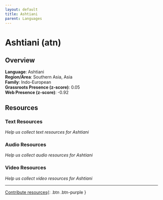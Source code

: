 ```yaml
---
layout: default
title: Ashtiani
parent: Languages
---
```


# Ashtiani (atn)

## Overview

**Language**: Ashtiani  
**Region/Area**: Southern Asia, Asia  
**Family**: Indo-European  
**Grassroots Presence (z-score)**: 0.05  
**Web Presence (z-score)**: -0.92  

## Resources

### Text Resources
*Help us collect text resources for Ashtiani*

### Audio Resources
*Help us collect audio resources for Ashtiani*

### Video Resources
*Help us collect video resources for Ashtiani*

---

[Contribute resources](https://forms.office.com/e/1SfLJx3u1r){: .btn .btn-purple }
